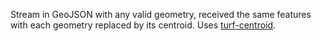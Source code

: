 Stream in GeoJSON with any valid geometry, received the same features with each geometry replaced by its centroid.
Uses [turf-centroid](https://github.com/Turfjs/turf-centroid).

